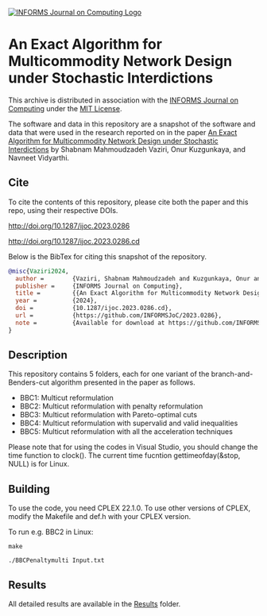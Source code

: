 [![INFORMS Journal on Computing Logo](https://INFORMSJoC.github.io/logos/INFORMS_Journal_on_Computing_Header.jpg)](https://pubsonline.informs.org/journal/ijoc)

# An Exact Algorithm for Multicommodity Network Design under Stochastic Interdictions

This archive is distributed in association with the [INFORMS Journal on Computing](https://pubsonline.informs.org/journal/ijoc)
under the [MIT License](https://github.com/shabnamvaziri/IJOC-paper/blob/main/LICENSE.txt).

The software and data in this repository are a snapshot of the software and data
that were used in the research reported on in the paper 
[An Exact Algorithm for Multicommodity Network Design under Stochastic Interdictions](https://doi.org/10.1287/ijoc.2023.0286)
by Shabnam Mahmoudzadeh Vaziri, Onur Kuzgunkaya, and Navneet Vidyarthi.

## Cite

To cite the contents of this repository, please cite both the paper and this repo, using their respective DOIs.

http://doi.org/10.1287/ijoc.2023.0286

http://doi.org/10.1287/ijoc.2023.0286.cd

Below is the BibTex for citing this snapshot of the repository.

```bibtex
@misc{Vaziri2024,
  author =        {Vaziri, Shabnam Mahmoudzadeh and Kuzgunkaya, Onur and Vidyarthi, Navneet},
  publisher =     {INFORMS Journal on Computing},
  title =         {{An Exact Algorithm for Multicommodity Network Design under Stochastic Interdictions}},
  year =          {2024},
  doi =           {10.1287/ijoc.2023.0286.cd},
  url =           {https://github.com/INFORMSJoC/2023.0286},
  note =          {Available for download at https://github.com/INFORMSJoC/2023.0286},
}
```

## Description

This repository contains 5 folders, each for one variant of the branch-and-Benders-cut algorithm presented in the paper as follows.

- BBC1: Multicut reformulation
- BBC2: Multicut reformulation with penalty reformulation
- BBC3: Multicut reformulation with Pareto-optimal cuts
- BBC4: Multicut reformulation with supervalid and valid inequalities
- BBC5: Multicut reformulation with all the acceleration techniques 

Please note that for using the codes in Visual Studio, you should change the time function to clock(). The current time fucntion gettimeofday(&stop, NULL) is for Linux.

## Building

To use the code, you need CPLEX 22.1.0. To use other versions of CPLEX, modify the Makefile and def.h with your CPLEX version.

To run e.g. BBC2 in Linux:

```
make

./BBCPenaltymulti Input.txt
```

## Results

All detailed results are available in the [Results](https://github.com/shabnamvaziri/IJOC-paper/tree/main/Results) folder.

